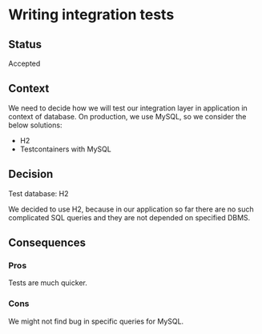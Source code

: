 # Writing integration tests

## Status

Accepted

## Context

We need to decide how we will test our integration layer in application in context of database.
On production, we use MySQL, so we consider the below solutions:
- H2
- Testcontainers with MySQL

## Decision
Test database: H2

We decided to use H2, because in our application so far there are no such complicated SQL queries and they 
are not depended on specified DBMS.

## Consequences

### Pros
Tests are much quicker.

### Cons
We might not find bug in specific queries for MySQL.